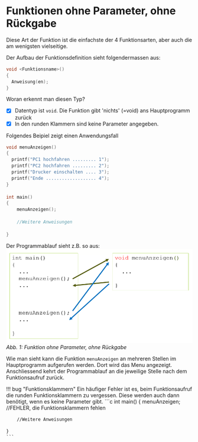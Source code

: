 # Funktionen ohne Parameter, ohne Rückgabe

Diese Art der Funktion ist die einfachste der 4 Funktionsarten, aber auch die am wenigsten vielseitige.

Der Aufbau der Funktionsdefinition sieht folgendermassen aus:

```c
void <Funktionsname>() 
{
  Anweisung(en);
}
```

Woran erkennt man diesen Typ?

- [x] Datentyp ist ```void```. Die Funktion gibt 'nichts' (=void) ans Hauptprogramm zurück
- [x] In den runden Klammern sind keine Parameter angegeben.

Folgendes Beipiel zeigt einen Anwendungsfall

```c
void menuAnzeigen() 
{
  printf("PC1 hochfahren ......... 1");
  printf("PC2 hochfahren ......... 2");
  printf("Drucker einschalten .... 3");
  printf("Ende ................... 4");
}

int main()
{
	menuAnzeigen();
	
	//Weitere Anweisungen

}
```

Der Programmablauf sieht z.B. so aus:
![7.2.1](img/kap7/7.2.1.png)  
*Abb. 1: Funktion ohne Parameter, ohne Rückgabe*

Wie man sieht kann die Funktion ```menuAnzeigen``` an mehreren Stellen im Hauptprogramm aufgerufen werden. Dort wird das Menu angezeigt. Anschliessend kehrt der Programmablauf an
die jeweilige Stelle nach dem Funktionsaufruf zurück.

!!! bug "Funktionsklammern"
	Ein häufiger Fehler ist es, beim Funktionsaufruf die runden Funktionsklammern zu vergessen. Diese werden auch dann benötigt, wenn es keine Parameter gibt.
	```c
	int main()
	{
		menuAnzeigen;	//FEHLER, die Funktionsklammern fehlen
		
		//Weitere Anweisungen

	}
	```